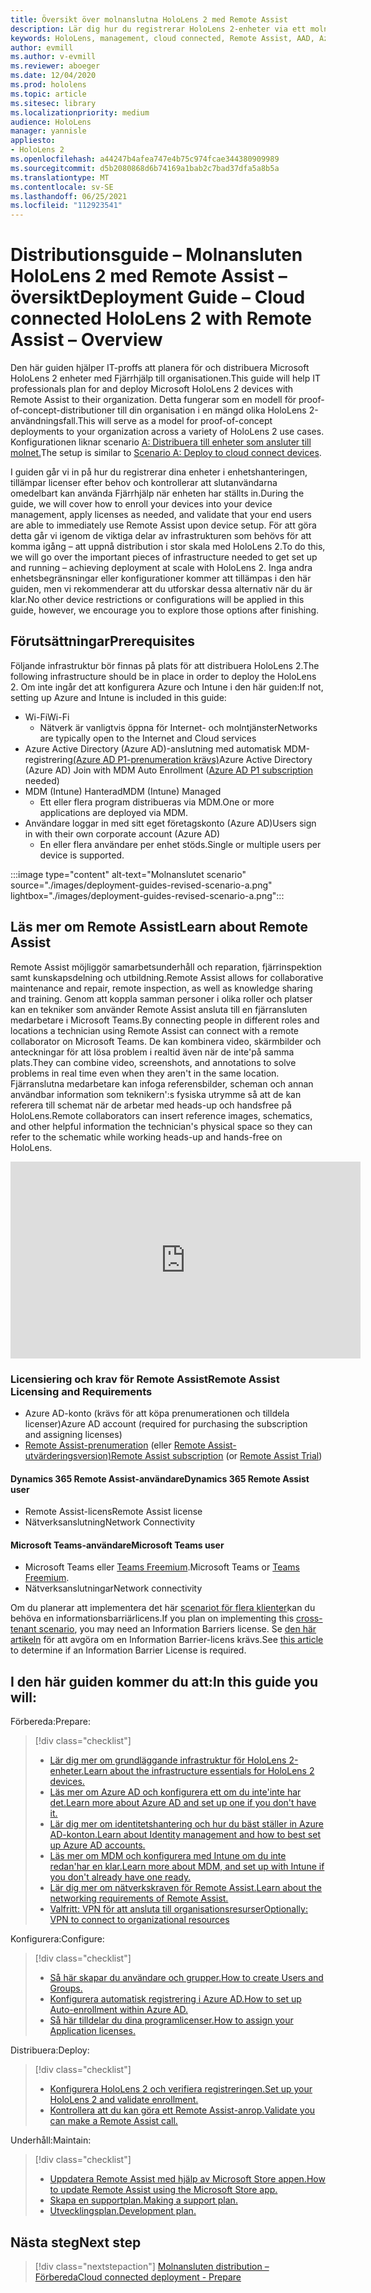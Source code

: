 ```yaml
---
title: Översikt över molnanslutna HoloLens 2 med Remote Assist
description: Lär dig hur du registrerar HoloLens 2-enheter via ett molnanslutet nätverk med hjälp av Dynamics 365 Remote Assist.
keywords: HoloLens, management, cloud connected, Remote Assist, AAD, Azure AD, MDM, Mobile Enhetshantering
author: evmill
ms.author: v-evmill
ms.reviewer: aboeger
ms.date: 12/04/2020
ms.prod: hololens
ms.topic: article
ms.sitesec: library
ms.localizationpriority: medium
audience: HoloLens
manager: yannisle
appliesto:
- HoloLens 2
ms.openlocfilehash: a44247b4afea747e4b75c974fcae344380909989
ms.sourcegitcommit: d5b2080868d6b74169a1bab2c7bad37dfa5a8b5a
ms.translationtype: MT
ms.contentlocale: sv-SE
ms.lasthandoff: 06/25/2021
ms.locfileid: "112923541"
---
```

# <a name="deployment-guide--cloud-connected-hololens-2-with-remote-assist--overview"></a><span data-ttu-id="53ed4-104">Distributionsguide – Molnansluten HoloLens 2 med Remote Assist – översikt</span><span class="sxs-lookup"><span data-stu-id="53ed4-104">Deployment Guide – Cloud connected HoloLens 2 with Remote Assist – Overview</span></span>

<span data-ttu-id="53ed4-105">Den här guiden hjälper IT-proffs att planera för och distribuera Microsoft HoloLens 2 enheter med Fjärrhjälp till organisationen.</span><span class="sxs-lookup"><span data-stu-id="53ed4-105">This guide will help IT professionals plan for and deploy Microsoft HoloLens 2 devices with Remote Assist to their organization.</span></span> <span data-ttu-id="53ed4-106">Detta fungerar som en modell för proof-of-concept-distributioner till din organisation i en mängd olika HoloLens 2-användningsfall.</span><span class="sxs-lookup"><span data-stu-id="53ed4-106">This will serve as a model for proof-of-concept deployments to your organization across a variety of HoloLens 2 use cases.</span></span> <span data-ttu-id="53ed4-107">Konfigurationen liknar scenario [A: Distribuera till enheter som ansluter till molnet.](https://docs.microsoft.com/hololens/common-scenarios#scenario-a)</span><span class="sxs-lookup"><span data-stu-id="53ed4-107">The setup is similar to [Scenario A: Deploy to cloud connect devices](https://docs.microsoft.com/hololens/common-scenarios#scenario-a).</span></span> 

<span data-ttu-id="53ed4-108">I guiden går vi in på hur du registrerar dina enheter i enhetshanteringen, tillämpar licenser efter behov och kontrollerar att slutanvändarna omedelbart kan använda Fjärrhjälp när enheten har ställts in.</span><span class="sxs-lookup"><span data-stu-id="53ed4-108">During the guide, we will cover how to enroll your devices into your device management, apply licenses as needed, and validate that your end users are able to immediately use Remote Assist upon device setup.</span></span> <span data-ttu-id="53ed4-109">För att göra detta går vi igenom de viktiga delar av infrastrukturen som behövs för att komma igång – att uppnå distribution i stor skala med HoloLens 2.</span><span class="sxs-lookup"><span data-stu-id="53ed4-109">To do this, we will go over the important pieces of infrastructure needed to get set up and running – achieving deployment at scale with HoloLens 2.</span></span> <span data-ttu-id="53ed4-110">Inga andra enhetsbegränsningar eller konfigurationer kommer att tillämpas i den här guiden, men vi rekommenderar att du utforskar dessa alternativ när du är klar.</span><span class="sxs-lookup"><span data-stu-id="53ed4-110">No other device restrictions or configurations will be applied in this guide, however, we encourage you to explore those options after finishing.</span></span>

## <a name="prerequisites"></a><span data-ttu-id="53ed4-111">Förutsättningar</span><span class="sxs-lookup"><span data-stu-id="53ed4-111">Prerequisites</span></span>

<span data-ttu-id="53ed4-112">Följande infrastruktur bör finnas på plats för att distribuera HoloLens 2.</span><span class="sxs-lookup"><span data-stu-id="53ed4-112">The following infrastructure should be in place in order to deploy the HoloLens 2.</span></span> <span data-ttu-id="53ed4-113">Om inte ingår det att konfigurera Azure och Intune i den här guiden:</span><span class="sxs-lookup"><span data-stu-id="53ed4-113">If not, setting up Azure and Intune is included in this guide:</span></span>

- <span data-ttu-id="53ed4-114">Wi-Fi</span><span class="sxs-lookup"><span data-stu-id="53ed4-114">Wi-Fi</span></span>
    - <span data-ttu-id="53ed4-115">Nätverk är vanligtvis öppna för Internet- och molntjänster</span><span class="sxs-lookup"><span data-stu-id="53ed4-115">Networks are typically open to the Internet and Cloud services</span></span>
- <span data-ttu-id="53ed4-116">Azure Active Directory (Azure AD)-anslutning med automatisk MDM-registrering[(Azure AD P1-prenumeration krävs)](https://docs.microsoft.com/azure/active-directory/fundamentals/active-directory-whatis)</span><span class="sxs-lookup"><span data-stu-id="53ed4-116">Azure Active Directory (Azure AD) Join with MDM Auto Enrollment ([Azure AD P1 subscription](https://docs.microsoft.com/azure/active-directory/fundamentals/active-directory-whatis) needed)</span></span>
- <span data-ttu-id="53ed4-117">MDM (Intune) Hanterad</span><span class="sxs-lookup"><span data-stu-id="53ed4-117">MDM (Intune) Managed</span></span>
    - <span data-ttu-id="53ed4-118">Ett eller flera program distribueras via MDM.</span><span class="sxs-lookup"><span data-stu-id="53ed4-118">One or more applications are deployed via MDM.</span></span>
- <span data-ttu-id="53ed4-119">Användare loggar in med sitt eget företagskonto (Azure AD)</span><span class="sxs-lookup"><span data-stu-id="53ed4-119">Users sign in with their own corporate account (Azure AD)</span></span>
    - <span data-ttu-id="53ed4-120">En eller flera användare per enhet stöds.</span><span class="sxs-lookup"><span data-stu-id="53ed4-120">Single or multiple users per device is supported.</span></span>

:::image type="content" alt-text="Molnanslutet scenario" source="./images/deployment-guides-revised-scenario-a.png" lightbox="./images/deployment-guides-revised-scenario-a.png":::


## <a name="learn-about-remote-assist"></a><span data-ttu-id="53ed4-122">Läs mer om Remote Assist</span><span class="sxs-lookup"><span data-stu-id="53ed4-122">Learn about Remote Assist</span></span>

<span data-ttu-id="53ed4-123">Remote Assist möjliggör samarbetsunderhåll och reparation, fjärrinspektion samt kunskapsdelning och utbildning.</span><span class="sxs-lookup"><span data-stu-id="53ed4-123">Remote Assist allows for collaborative maintenance and repair, remote inspection, as well as knowledge sharing and training.</span></span> <span data-ttu-id="53ed4-124">Genom att koppla samman personer i olika roller och platser kan en tekniker som använder Remote Assist ansluta till en fjärransluten medarbetare i Microsoft Teams.</span><span class="sxs-lookup"><span data-stu-id="53ed4-124">By connecting people in different roles and locations a technician using Remote Assist can connect with a remote collaborator on Microsoft Teams.</span></span> <span data-ttu-id="53ed4-125">De kan kombinera video, skärmbilder och anteckningar för att lösa problem i realtid även när de inte&#39;på samma plats.</span><span class="sxs-lookup"><span data-stu-id="53ed4-125">They can combine video, screenshots, and annotations to solve problems in real time even when they aren&#39;t in the same location.</span></span> <span data-ttu-id="53ed4-126">Fjärranslutna medarbetare kan infoga referensbilder, scheman och annan användbar information som teknikern&#39;:s fysiska utrymme så att de kan referera till schemat när de arbetar med heads-up och handsfree på HoloLens.</span><span class="sxs-lookup"><span data-stu-id="53ed4-126">Remote collaborators can insert reference images, schematics, and other helpful information the technician&#39;s physical space so they can refer to the schematic while working heads-up and hands-free on HoloLens.</span></span>

<iframe width="560" height="315" src="https://www.youtube.com/embed/d3YT8j0yYl0" frameborder="0" allow="accelerometer; autoplay; clipboard-write; encrypted-media; gyroscope; picture-in-picture" allowfullscreen></iframe>

### <a name="remote-assist-licensing-and-requirements"></a><span data-ttu-id="53ed4-127">Licensiering och krav för Remote Assist</span><span class="sxs-lookup"><span data-stu-id="53ed4-127">Remote Assist Licensing and Requirements</span></span>

- <span data-ttu-id="53ed4-128">Azure AD-konto (krävs för att köpa prenumerationen och tilldela licenser)</span><span class="sxs-lookup"><span data-stu-id="53ed4-128">Azure AD account (required for purchasing the subscription and assigning licenses)</span></span>
- <span data-ttu-id="53ed4-129">[Remote Assist-prenumeration](https://docs.microsoft.com/dynamics365/mixed-reality/remote-assist/buy-and-deploy-remote-assist) (eller [Remote Assist-utvärderingsversion)](https://docs.microsoft.com/dynamics365/mixed-reality/remote-assist/try-remote-assist)</span><span class="sxs-lookup"><span data-stu-id="53ed4-129">[Remote Assist subscription](https://docs.microsoft.com/dynamics365/mixed-reality/remote-assist/buy-and-deploy-remote-assist) (or [Remote Assist Trial](https://docs.microsoft.com/dynamics365/mixed-reality/remote-assist/try-remote-assist))</span></span>
    
#### <a name="dynamics-365-remote-assist-user"></a><span data-ttu-id="53ed4-130">Dynamics 365 Remote Assist-användare</span><span class="sxs-lookup"><span data-stu-id="53ed4-130">Dynamics 365 Remote Assist user</span></span>

- <span data-ttu-id="53ed4-131">Remote Assist-licens</span><span class="sxs-lookup"><span data-stu-id="53ed4-131">Remote Assist license</span></span>
- <span data-ttu-id="53ed4-132">Nätverksanslutning</span><span class="sxs-lookup"><span data-stu-id="53ed4-132">Network Connectivity</span></span>

#### <a name="microsoft-teams-user"></a><span data-ttu-id="53ed4-133">Microsoft Teams-användare</span><span class="sxs-lookup"><span data-stu-id="53ed4-133">Microsoft Teams user</span></span>

- <span data-ttu-id="53ed4-134">Microsoft Teams eller [Teams Freemium](https://products.office.com/microsoft-teams/free).</span><span class="sxs-lookup"><span data-stu-id="53ed4-134">Microsoft Teams or [Teams Freemium](https://products.office.com/microsoft-teams/free).</span></span>
- <span data-ttu-id="53ed4-135">Nätverksanslutningar</span><span class="sxs-lookup"><span data-stu-id="53ed4-135">Network connectivity</span></span>

<span data-ttu-id="53ed4-136">Om du planerar att implementera det här [scenariot för flera klienter](https://docs.microsoft.com/dynamics365/mixed-reality/remote-assist/cross-tenant-overview#scenario-2-leasing-services-to-other-tenants)kan du behöva en informationsbarriärlicens.</span><span class="sxs-lookup"><span data-stu-id="53ed4-136">If you plan on implementing this [cross-tenant scenario](https://docs.microsoft.com/dynamics365/mixed-reality/remote-assist/cross-tenant-overview#scenario-2-leasing-services-to-other-tenants), you may need an Information Barriers license.</span></span> <span data-ttu-id="53ed4-137">Se [den här artikeln](https://docs.microsoft.com/dynamics365/mixed-reality/remote-assist/cross-tenant-licensing-implementation#step-1-determine-if-information-barriers-are-necessary) för att avgöra om en Information Barrier-licens krävs.</span><span class="sxs-lookup"><span data-stu-id="53ed4-137">See [this article](https://docs.microsoft.com/dynamics365/mixed-reality/remote-assist/cross-tenant-licensing-implementation#step-1-determine-if-information-barriers-are-necessary) to determine if an Information Barrier License is required.</span></span>

## <a name="in-this-guide-you-will"></a><span data-ttu-id="53ed4-138">I den här guiden kommer du att:</span><span class="sxs-lookup"><span data-stu-id="53ed4-138">In this guide you will:</span></span>

<span data-ttu-id="53ed4-139">Förbereda:</span><span class="sxs-lookup"><span data-stu-id="53ed4-139">Prepare:</span></span>

> [!div class="checklist"]
> - [<span data-ttu-id="53ed4-140">Lär dig mer om grundläggande infrastruktur för HoloLens 2-enheter.</span><span class="sxs-lookup"><span data-stu-id="53ed4-140">Learn about the infrastructure essentials for HoloLens 2 devices.</span></span>](hololens2-cloud-connected-prepare.md#infrastructure-essentials)
> - [<span data-ttu-id="53ed4-141">Läs mer om Azure AD och konfigurera ett om du inte&#39;inte har det.</span><span class="sxs-lookup"><span data-stu-id="53ed4-141">Learn more about Azure AD and set up one if you don&#39;t have it.</span></span>](hololens2-cloud-connected-prepare.md#azure-active-directory)
> - [<span data-ttu-id="53ed4-142">Lär dig mer om identitetshantering och hur du bäst ställer in Azure AD-konton.</span><span class="sxs-lookup"><span data-stu-id="53ed4-142">Learn about Identity management and how to best set up Azure AD accounts.</span></span>](hololens2-cloud-connected-prepare.md#identity-management)
> - [<span data-ttu-id="53ed4-143">Läs mer om MDM och konfigurera med Intune om du inte redan&#39;har en klar.</span><span class="sxs-lookup"><span data-stu-id="53ed4-143">Learn more about MDM, and set up with Intune if you don&#39;t already have one ready.</span></span>](hololens2-cloud-connected-prepare.md#mobile-device-management)
> - [<span data-ttu-id="53ed4-144">Lär dig mer om nätverkskraven för Remote Assist.</span><span class="sxs-lookup"><span data-stu-id="53ed4-144">Learn about the networking requirements of Remote Assist.</span></span>](hololens2-cloud-connected-prepare.md#network)
> - [<span data-ttu-id="53ed4-145">Valfritt: VPN för att ansluta till organisationsresurser</span><span class="sxs-lookup"><span data-stu-id="53ed4-145">Optionally: VPN to connect to organizational resources</span></span>](hololens2-cloud-connected-prepare.md#optional-connect-your-hololens-to-vpn)

<span data-ttu-id="53ed4-146">Konfigurera:</span><span class="sxs-lookup"><span data-stu-id="53ed4-146">Configure:</span></span>

> [!div class="checklist"]
> - [<span data-ttu-id="53ed4-147">Så här skapar du användare och grupper.</span><span class="sxs-lookup"><span data-stu-id="53ed4-147">How to create Users and Groups.</span></span>](hololens2-cloud-connected-configure.md#azure-users-and-groups)
> - [<span data-ttu-id="53ed4-148">Konfigurera automatisk registrering i Azure AD.</span><span class="sxs-lookup"><span data-stu-id="53ed4-148">How to set up Auto-enrollment within Azure AD.</span></span>](hololens2-cloud-connected-configure.md#auto-enrollment-on-hololens-2)
> - [<span data-ttu-id="53ed4-149">Så här tilldelar du dina programlicenser.</span><span class="sxs-lookup"><span data-stu-id="53ed4-149">How to assign your Application licenses.</span></span>](hololens2-cloud-connected-configure.md#application-licenses)

<span data-ttu-id="53ed4-150">Distribuera:</span><span class="sxs-lookup"><span data-stu-id="53ed4-150">Deploy:</span></span>

> [!div class="checklist"]
> - [<span data-ttu-id="53ed4-151">Konfigurera HoloLens 2 och verifiera registreringen.</span><span class="sxs-lookup"><span data-stu-id="53ed4-151">Set up your HoloLens 2 and validate enrollment.</span></span>](hololens2-cloud-connected-deploy.md#enrollment-validation)
> - [<span data-ttu-id="53ed4-152">Kontrollera att du kan göra ett Remote Assist-anrop.</span><span class="sxs-lookup"><span data-stu-id="53ed4-152">Validate you can make a Remote Assist call.</span></span>](hololens2-cloud-connected-deploy.md#remote-assist-call-validation)

<span data-ttu-id="53ed4-153">Underhåll:</span><span class="sxs-lookup"><span data-stu-id="53ed4-153">Maintain:</span></span>

> [!div class="checklist"]
> - [<span data-ttu-id="53ed4-154">Uppdatera Remote Assist med hjälp av Microsoft Store appen.</span><span class="sxs-lookup"><span data-stu-id="53ed4-154">How to update Remote Assist using the Microsoft Store app.</span></span>](hololens2-cloud-connected-maintain.md#updates)
> - [<span data-ttu-id="53ed4-155">Skapa en supportplan.</span><span class="sxs-lookup"><span data-stu-id="53ed4-155">Making a support plan.</span></span>](hololens2-cloud-connected-maintain.md#support-plan)
> - [<span data-ttu-id="53ed4-156">Utvecklingsplan.</span><span class="sxs-lookup"><span data-stu-id="53ed4-156">Development plan.</span></span>](hololens2-cloud-connected-maintain.md#development-plan)

## <a name="next-step"></a><span data-ttu-id="53ed4-157">Nästa steg</span><span class="sxs-lookup"><span data-stu-id="53ed4-157">Next step</span></span>

> [!div class="nextstepaction"]
> [<span data-ttu-id="53ed4-158">Molnansluten distribution – Förbereda</span><span class="sxs-lookup"><span data-stu-id="53ed4-158">Cloud connected deployment - Prepare</span></span>](hololens2-cloud-connected-prepare.md)

